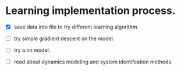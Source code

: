 # Learning implementation process.

 - [X] save data into file to try different learning algorithm.
 - [ ] try simple gradient descent on the model.
 - [ ] try a nn model.
 - [ ] read about dynamics modeling and system identifcation methods.

